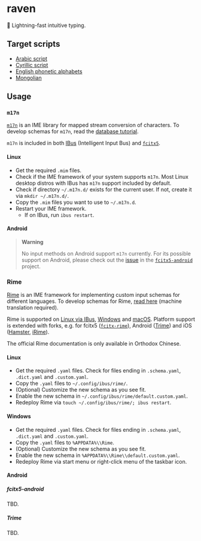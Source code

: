 # raven

💨 Lightning-fast intuitive typing.

## Target scripts
* [Arabic script](./arabic.md)
* [Cyrillic script](./cyrillic.md)
* [English phonetic alphabets](./en-alt.md)
* [Mongolian](./mn.md)

## Usage
### `m17n`
[`m17n`](https://www.nongnu.org/m17n/) is an IME library for mapped stream conversion of characters. To develop schemas for `m17n`, read the [database tutorial](https://www.nongnu.org/m17n/manual-en/m17nDBTutorial.html#im-struct).

`m17n` is included in both [IBus](https://github.com/ibus/ibus) (Intelligent Input Bus) and [`fcitx5`](https://fcitx-im.org).

#### Linux
* Get the required `.mim` files.
* Check if the IME framework of your system supports `m17n`. Most Linux desktop distros with IBus has `m17n` support included by default.
* Check if directory `~/.m17n.d/` exists for the current user. If not, create it via `mkdir ~/.m17n.d/`.
* Copy the `.mim` files you want to use to `~/.m17n.d`.
* Restart your IME framework.
  * If on IBus, run `ibus restart`.

#### Android
> **Warning**
> 
> No input methods on Android support `m17n` currently. For its possible support on Android, please check out the [issue](https://github.com/fcitx5-android/fcitx5-android/issues/414) in the [`fcitx5-android`](https://github.com/fcitx5-android/fcitx5-android) project.

### Rime
[Rime](https://rime.im) is an IME framework for implementing custom input schemas for different languages. To develop schemas for Rime, [read here](https://github.com/rime/home/wiki/RimeWithSchemata) (machine translation required).

Rime is supported on [Linux via IBus](https://github.com/rime/ibus-rime), [Windows](https://github.com/rime/weasel) and [macOS](https://github.com/rime/squirrel). Platform support is extended with forks, e.g. for fcitx5 ([`fcitx-rime`](https://github.com/fcitx/fcitx-rime)), Android ([Trime](https://github.com/osfans/trime)) and iOS ([Hamster](https://github.com/imfuxiao/Hamster), [iRime](https://github.com/jimmy54/iRime)).

The official Rime documentation is only available in Orthodox Chinese.

#### Linux
* Get the required `.yaml` files. Check for files ending in `.schema.yaml`, `.dict.yaml` and `.custom.yaml`.
* Copy the `.yaml` files to `~/.config/ibus/rime/`.
* (Optional) Customize the new schema as you see fit.
* Enable the new schema in `~/.config/ibus/rime/default.custom.yaml`.
* Redeploy Rime via `touch ~/.config/ibus/rime/; ibus restart`.

#### Windows
* Get the required `.yaml` files. Check for files ending in `.schema.yaml`, `.dict.yaml` and `.custom.yaml`.
* Copy the `.yaml` files to `%APPDATA%\\Rime`.
* (Optional) Customize the new schema as you see fit.
* Enable the new schema in `%APPDATA%\\Rime\\default.custom.yaml`.
* Redeploy Rime via start menu or right-click menu of the taskbar icon.

#### Android
##### fcitx5-android
TBD.

##### Trime
TBD.